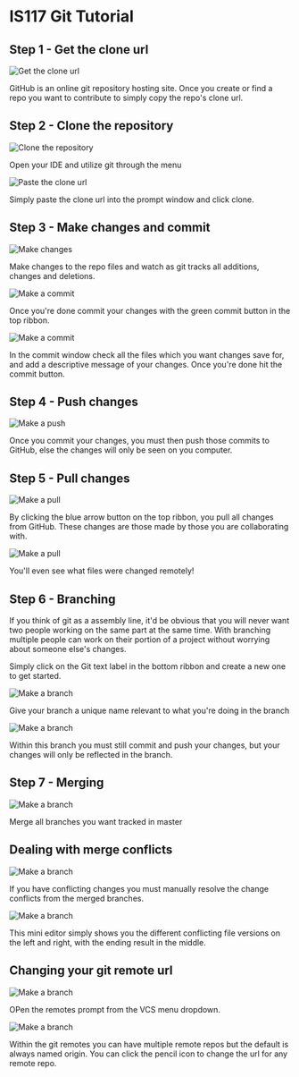 # IS117 Git Tutorial

## Step 1 - Get the clone url

![Get the clone url](https://raw.githubusercontent.com/istreeter2/boilerplate/master/img/step_01.PNG "Get the clone url")

GitHub is an online git repository hosting site. Once you create or find a repo you want to contribute to simply copy the repo's clone url.

## Step 2 - Clone the repository

![Clone the repository](https://raw.githubusercontent.com/istreeter2/boilerplate/master/img/step_02.PNG "Clone the repository")

Open your IDE and utilize git through the menu

![Paste the clone url](https://raw.githubusercontent.com/istreeter2/boilerplate/master/img/step_03.PNG "Paste the clone url")

Simply paste the clone url into the prompt window and click clone.

## Step 3 - Make changes and commit

![Make changes](https://raw.githubusercontent.com/istreeter2/boilerplate/master/img/step_04.PNG "Make changes")

Make changes to the repo files and watch as git tracks all additions, changes and deletions.

![Make a commit](https://raw.githubusercontent.com/istreeter2/boilerplate/master/img/step_05.PNG "Make a commit")

Once you're done commit your changes with the green commit button in the top ribbon.

![Make a commit](https://raw.githubusercontent.com/istreeter2/boilerplate/master/img/step_06.PNG "Make a commit")

In the commit window check all the files which you want changes save for, and add a descriptive message of your changes. Once you're done hit the commit button.

## Step 4 - Push changes

![Make a push](https://raw.githubusercontent.com/istreeter2/boilerplate/master/img/step_07.PNG "Make a push")

Once you commit your changes, you must then push those commits to GitHub, else the changes will only be seen on you computer.

## Step 5 - Pull changes

![Make a pull](https://raw.githubusercontent.com/istreeter2/boilerplate/master/img/step_08.PNG "Make a pull")

By clicking the blue arrow button on the top ribbon, you pull all changes from GitHub. These changes are those made by those you are collaborating with.

![Make a pull](https://raw.githubusercontent.com/istreeter2/boilerplate/master/img/step_09.PNG "Make a pull")

You'll even see what files were changed remotely!

## Step 6 - Branching

If you think of git as a assembly line, it'd be obvious that you will never want two people working on the same part at the same time. With branching multiple people can work on their portion of a project without worrying about someone else's changes.

Simply click on the Git text label in the bottom ribbon and create a new one to get started.

![Make a branch](https://raw.githubusercontent.com/istreeter2/boilerplate/master/img/step_10.PNG "Make a branch")

Give your branch a unique name relevant to what you're doing in the branch

![Make a branch](https://raw.githubusercontent.com/istreeter2/boilerplate/master/img/step_11.PNG "Make a branch")

Within this branch you must still commit and push your changes, but your changes will only be reflected in the branch.

## Step 7 - Merging

![Make a branch](https://raw.githubusercontent.com/istreeter2/boilerplate/master/img/step_12.PNG "Make a branch")

Merge all branches you want tracked in master

## Dealing with merge conflicts

![Make a branch](https://raw.githubusercontent.com/istreeter2/boilerplate/master/img/step_13.PNG "Merge conflicts")

If you have conflicting changes you must manually resolve the change conflicts from the merged branches.

![Make a branch](https://raw.githubusercontent.com/istreeter2/boilerplate/master/img/step_14.PNG "Merge conflicts")

This mini editor simply shows you the different conflicting file versions on the left and right, with the ending result in the middle.

## Changing your git remote url

![Make a branch](https://raw.githubusercontent.com/istreeter2/boilerplate/master/img/step_15.PNG "Remotes")

OPen the remotes prompt from the VCS menu dropdown.

![Make a branch](https://raw.githubusercontent.com/istreeter2/boilerplate/master/img/step_16.PNG "Remotes")

Within the git remotes you can have multiple remote repos but the default is always named origin. You can click the pencil icon to change the url for any remote repo.
